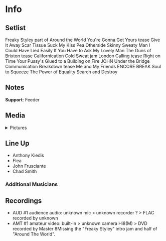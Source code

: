# Info

## Setlist

Freaky Styley part of
Around the World
You're Gonna Get Yours tease
Give It Away
Scar Tissue
Suck My Kiss
Pea
Otherside
Skinny Sweaty Man
I Could Have Lied
Easily
If You Have to Ask
My Lovely Man
The Guns of Brixton tease
Californication
Cold Sweat jam
London Calling tease
Right on Time
Your Pussy's Glued to a Building on Fire JOHN
Under the Bridge
Communication Breakdown tease
Me and My Friends
ENCORE BREAK
Soul to Squeeze
The Power of Equality
Search and Destroy

## Notes

**Support**: Feeder

## Media 

<details>
  <summary>Pictures</summary>
  <!--<img alt="Setlist" title="Setlist" src="_.jpg" height="200" />
  <img alt="Clipping" title="Clipping" src="_.jpg" height="200" />
  <img alt="Flyer" title="Flyer" src="_.jpg" height="200" />-->
</details>

## Line Up

* Anthony Kiedis
* Flea
* John Frusciante
* Chad Smith

### Additional Musicians

## Recordings

* AUD #1 audience audio: unknown mic > unknown recorder ? > FLAC recorded by unknown  
* AMT #1 amateur video: built-in > unknown camera Hi8(M) > DVD recorded by Master 8Missing the "Freaky Styley" intro jam and half of "Around The World".
